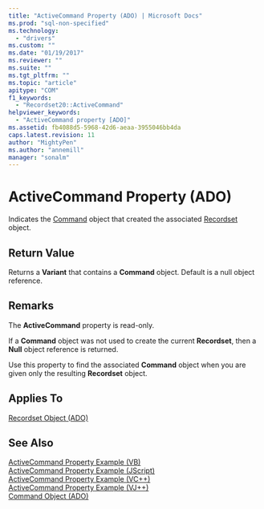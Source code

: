 ```yaml
---
title: "ActiveCommand Property (ADO) | Microsoft Docs"
ms.prod: "sql-non-specified"
ms.technology:
  - "drivers"
ms.custom: ""
ms.date: "01/19/2017"
ms.reviewer: ""
ms.suite: ""
ms.tgt_pltfrm: ""
ms.topic: "article"
apitype: "COM"
f1_keywords: 
  - "Recordset20::ActiveCommand"
helpviewer_keywords: 
  - "ActiveCommand property [ADO]"
ms.assetid: fb4088d5-5968-42d6-aeaa-3955046bb4da
caps.latest.revision: 11
author: "MightyPen"
ms.author: "annemill"
manager: "sonalm"
---
```

# ActiveCommand Property (ADO)
Indicates the [Command](../../../ado/reference/ado-api/command-object-ado.md) object that created the associated [Recordset](../../../ado/reference/ado-api/recordset-object-ado.md) object.  
  
## Return Value  
 Returns a **Variant** that contains a **Command** object. Default is a null object reference.  
  
## Remarks  
 The **ActiveCommand** property is read-only.  
  
 If a **Command** object was not used to create the current **Recordset**, then a **Null** object reference is returned.  
  
 Use this property to find the associated **Command** object when you are given only the resulting **Recordset** object.  
  
## Applies To  
 [Recordset Object (ADO)](../../../ado/reference/ado-api/recordset-object-ado.md)  
  
## See Also  
 [ActiveCommand Property Example (VB)](../../../ado/reference/ado-api/activecommand-property-example-vb.md)   
 [ActiveCommand Property Example (JScript)](../../../ado/reference/ado-api/activecommand-property-example-jscript.md)   
 [ActiveCommand Property Example (VC++)](../../../ado/reference/ado-api/activecommand-property-example-vc.md)   
 [ActiveCommand Property Example (VJ++)](../../../ado/reference/ado-api/activecommand-property-example-vj.md)   
 [Command Object (ADO)](../../../ado/reference/ado-api/command-object-ado.md)